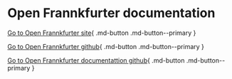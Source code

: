 # Open Frannkfurter documentation  

[Go to Open Frannkfurter site](#){ .md-button .md-button--primary }  

[Go to Open Frannkfurter github](#){ .md-button .md-button--primary }  

[Go to Open Frannkfurter documentattion github](#){ .md-button .md-button--primary }  
